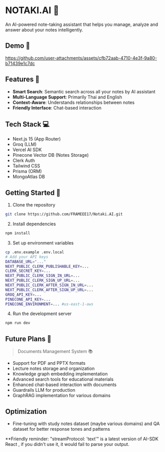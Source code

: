 # NOTAKI.AI 🤖

An AI-powered note-taking assistant that helps you manage, analyze and answer about your notes intelligently.

## Demo 🎥
https://github.com/user-attachments/assets/cfb72aab-4710-4e3f-9a80-b71439e1c7dc

## Features 🌟

- **Smart Search**: Semantic search across all your notes by AI assistant
- **Multi-Language Support**: Primarily Thai and English
- **Context-Aware**: Understands relationships between notes
- **Friendly Interface**: Chat-based interaction

## Tech Stack 💻

- Next.js 15 (App Router)
- Groq (LLM)
- Vercel AI SDK
- Pinecone Vector DB (Notes Storage)
- Clerk Auth
- Tailwind CSS
- Prisma (ORM)
- MongoAtlas DB
  
## Getting Started 🚀

1. Clone the repository
```bash
git clone https://github.com/FRAMEEE17/Notaki.AI.git
```

2. Install dependencies
```bash
npm install
```

3. Set up environment variables
```bash
cp .env.example .env.local
# Add your API keys
DATABASE_URL="..."
NEXT_PUBLIC_CLERK_PUBLISHABLE_KEY=...
CLERK_SECRET_KEY=...
NEXT_PUBLIC_CLERK_SIGN_IN_URL=...
NEXT_PUBLIC_CLERK_SIGN_UP_URL=...
NEXT_PUBLIC_CLERK_AFTER_SIGN_IN_URL=...
NEXT_PUBLIC_CLERK_AFTER_SIGN_UP_URL=...
GROQ_API_KEY=...
PINECONE_API_KEY=...
PINECONE_ENVIRONMENT=... #us-east-1-aws
```

4. Run the development server
```bash
npm run dev
```

## Future Plans 🔮
> Documents Management System 📚
- Support for PDF and PPTX formats
- Lecture notes storage and organization
- Knowledge graph embedding implementation
- Advanced search tools for educational materials
- Enhanced chat-based interaction with documents
- Guardrails LLM for production
- GraphRAG implementation for various domains
  
## Optimization
- Fine-tuning with study notes dataset (maybe various domains) and QA dataset for better response tones and patterns

**Friendly reminder: "streamProtocol: 'text'" is a latest version of AI-SDK React , if you didn't use it, it would fail to parse your output.
